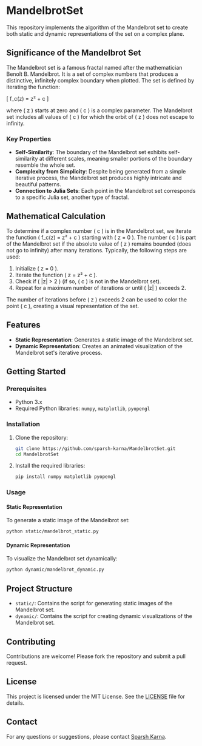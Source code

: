# MandelbrotSet

This repository implements the algorithm of the Mandelbrot set to create both static and dynamic representations of the set on a complex plane.

## Significance of the Mandelbrot Set

The Mandelbrot set is a famous fractal named after the mathematician Benoît B. Mandelbrot. It is a set of complex numbers that produces a distinctive, infinitely complex boundary when plotted. The set is defined by iterating the function:

\[ f_c(z) = z&sup2; + c \]

where \( z \) starts at zero and \( c \) is a complex parameter. The Mandelbrot set includes all values of \( c \) for which the orbit of \( z \) does not escape to infinity.

### Key Properties

- **Self-Similarity**: The boundary of the Mandelbrot set exhibits self-similarity at different scales, meaning smaller portions of the boundary resemble the whole set.
- **Complexity from Simplicity**: Despite being generated from a simple iterative process, the Mandelbrot set produces highly intricate and beautiful patterns.
- **Connection to Julia Sets**: Each point in the Mandelbrot set corresponds to a specific Julia set, another type of fractal.

## Mathematical Calculation

To determine if a complex number \( c \) is in the Mandelbrot set, we iterate the function \( f_c(z) = z&sup2; + c \) starting with \( z = 0 \). The number \( c \) is part of the Mandelbrot set if the absolute value of \( z \) remains bounded (does not go to infinity) after many iterations. Typically, the following steps are used:

1. Initialize \( z = 0 \).
2. Iterate the function \( z = z&sup2; + c \).
3. Check if \( |z| &gt; 2 \) (if so, \( c \) is not in the Mandelbrot set).
4. Repeat for a maximum number of iterations or until \( |z| \) exceeds 2.

The number of iterations before \( z \) exceeds 2 can be used to color the point \( c \), creating a visual representation of the set.

## Features

- **Static Representation**: Generates a static image of the Mandelbrot set.
- **Dynamic Representation**: Creates an animated visualization of the Mandelbrot set's iterative process.

## Getting Started

### Prerequisites

- Python 3.x
- Required Python libraries: `numpy`, `matplotlib`, `pyopengl`

### Installation

1. Clone the repository:
    ```sh
    git clone https://github.com/sparsh-karna/MandelbrotSet.git
    cd MandelbrotSet
    ```
2. Install the required libraries:
    ```sh
    pip install numpy matplotlib pyopengl
    ```

### Usage

#### Static Representation

To generate a static image of the Mandelbrot set:
```sh
python static/mandelbrot_static.py
```

#### Dynamic Representation

To visualize the Mandelbrot set dynamically:
```sh
python dynamic/mandelbrot_dynamic.py
```

## Project Structure

- `static/`: Contains the script for generating static images of the Mandelbrot set.
- `dynamic/`: Contains the script for creating dynamic visualizations of the Mandelbrot set.

## Contributing

Contributions are welcome! Please fork the repository and submit a pull request.

## License

This project is licensed under the MIT License. See the [LICENSE](LICENSE) file for details.

## Contact

For any questions or suggestions, please contact [Sparsh Karna](mailto:sparsh.karna@example.com).